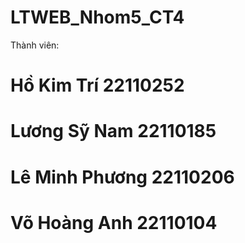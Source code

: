 # LTWEB_Nhom5_CT4
Thành viên:
# Hồ Kim Trí        22110252
# Lương Sỹ Nam      22110185
# Lê Minh Phương    22110206
# Võ Hoàng Anh      22110104
